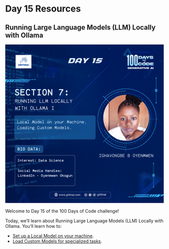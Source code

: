# Day 15 Resources

## Running Large Language Models (LLM) Locally with Ollama

![100 days of code Day 15](../../Images/Day15.png)

Welcome to Day 15 of the 100 Days of Code challenge! 

Today, we’ll learn about Running Large Language Models (LLM) Locally with Ollama. You’ll learn how to:

- [Set up a Local Model on your machine](https://youtu.be/Ox8hhpgrUi0?si=34cshAPKe69FwkBZ).
- [Load Custom Models for specialized tasks](https://youtu.be/3BnnsQCmgLo?si=zjaxh13-5SzM9tvk).
